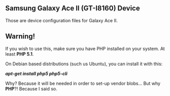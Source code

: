 Samsung Galaxy Ace II (GT-I8160) Device
-------------

Those are device configuration files for Galaxy Ace II.

Warning!
-------------
If you wish to use this, make sure you have PHP installed on your system.
At least **PHP 5.1**.

On Debian based distributions (such us Ubuntu), you can install it with this:

***apt-get install php5 php5-cli***

Why? Because it will be needed in order to set-up vendor blobs...
But why **PHP**?! Because I said so.